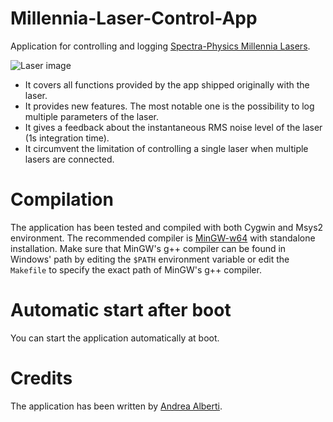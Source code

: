 # Millennia-Laser-Control-App
Application for controlling and logging [Spectra-Physics Millennia Lasers](https://www.spectra-physics.com/f/millennia-ev-cw-dpss-laser).

![Laser image](https://raw.githubusercontent.com/alberti42/Millennia-Laser-Control-App/main/screenshots/Millennia_laser.png)

* It covers all functions provided by the app shipped originally with the laser.
* It provides new features. The most notable one is the possibility to log multiple parameters of the laser.
* It gives a feedback about the instantaneous RMS noise level of the laser (1s integration time).
* It circumvent the limitation of controlling a single laser when multiple lasers are connected.

# Compilation

The application has been tested and compiled with both Cygwin and Msys2 environment. The recommended compiler is [MinGW-w64](https://www.mingw-w64.org/) with standalone installation. Make sure that MinGW's g++ compiler can be found in Windows' path by editing the `$PATH` environment variable or edit the `Makefile` to specify the exact path of MinGW's g++ compiler.

# Automatic start after boot

You can start the application automatically at boot.


# Credits

The application has been written by [Andrea Alberti](http://quantum-technologies.iap.uni-bonn.de/alberti/).


